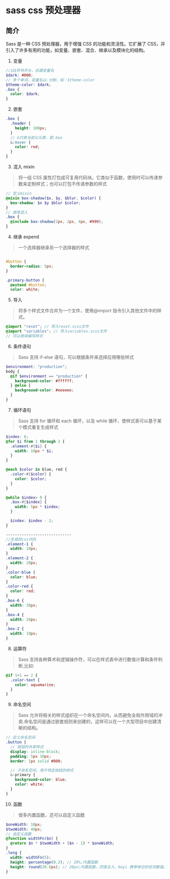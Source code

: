 # sass css 预处理器

## 简介

Sass 是一种 CSS 预处理器，用于增强 CSS 的功能和灵活性。它扩展了 CSS，并引入了许多有用的功能，如变量、嵌套、混合、继承以及模块化的结构。

1. 变量

```scss
//以$符号开头，后跟变量名
$dark: #000;
// 多个单词，变量名以-分割，如：$theme-color
$theme-color: $dark;
.box {
  color: $dark;
}
```

2. 嵌套

```scss
.box {
  .header {
    height: 100px;
  }
  // &代表当前父元素，即.box
  &:hover {
    color: red;
  }
}
```

3. 混入 mixin

> 将一组 CSS 属性打包成可复用代码块。它类似于函数，使用时可以传递参数来定制样式；也可以打包不传递参数的样式

```scss
// 定义mixin
@mixin box-shadow($x, $y, $blur, $color) {
  box-shadow: $x $y $blur $color;
}
// 使用混入
.box {
  @include box-shadow(2px, 2px, 4px, #999);
}
```

4. 继承 expend

> 一个选择器继承另一个选择器的样式

```scss

#button {
  border-radius: 5px;
}

.primary-button {
  @extend #button;
  color: white;
```

5. 导入

> 将多个样式文件合并为一个文件，使用@import 指令引入其他文件中的样式。

```scss
@import "reset"; // 导入reset.scss文件
@import "variables"; // 导入variables.scss文件
// 可以继续编写样式
```

6. 条件语句

> Sass 支持 if-else 语句，可以根据条件来选择应用哪些样式

```scss
$environment: "production";
body {
  @if $environment == "production" {
    background-color: #ffffff;
  } @else {
    background-color: #eeeeee;
  }
}
```

7. 循环语句

> Sass 支持 for 循环和 each 循环，以及 while 循环，使样式表可以基于某个模式重复生成样式

```scss
$index: 6;
@for $i from 1 through 2 {
  .element-#{$i} {
    width: 10px * $i;
  }
}

@each $color in blue, red {
  .color-#{$color} {
    color: $color;
  }
}

@while $index> 0 {
  .box-#{$index} {
    width: 5px * $index;
  }

  $index: $index - 2;
}

-----------------------------
//生成的css代码
.element-1 {
  width: 10px;
}
.element-2 {
  width: 20px;
}
.color-blue {
  color: blue;
}
.color-red {
  color: red;
}
.box-6 {
  width: 30px;
}
.box-4 {
  width: 20px;
}
.box-2 {
  width: 10px;
}
```

8. 运算符

> Sass 支持各种算术和逻辑操作符，可以在样式表中进行数值计算和条件判断,比如:

```scss
@if 1+1 == 2 {
  .color-text {
    color: aquamarine;
  }
}
```

9. 命名空间

> Sass 允许将相关的样式组织在一个命名空间内，从而避免全局作用域的冲突.命名空间是通过嵌套规则来创建的，这样可以在一个大型项目中创建清晰的结构。

```scss
// 定义命名空间
.button {
  // 按钮的共享样式
  display: inline-block;
  padding: 5px 10px;
  border: 1px solid #000;

  // 子命名空间，用于特定按钮的样式
  &-primary {
    background-color: blue;
    color: white;
  }
}
```

10. 函数

> 很多内置函数，还可以自定义函数

```scss
$oneWidth: 10px;
$twoWidth: 40px;
// 自定义函数
@function widthFn($n) {
  @return $n * $twoWidth + ($n - 1) * $oneWidth;
}
.leng {
  width: widthFn(5);
  height: percentage(0.2); // 20%;内置函数
  height: round(20.6px); // 20px;内置函数，四舍五入，keyi 携带单位的任何数值。
}
```
